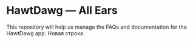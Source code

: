 # HawtDawg — All Ears

This repository will help us manage the FAQs and documentation for the HawtDawg app.
Новая строка
